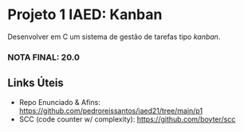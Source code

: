 # Projeto 1 IAED: Kanban

Desenvolver em C um sistema de gestão de tarefas tipo _kanban_.

### NOTA FINAL: 20.0

## Links Úteis

-   Repo Enunciado & Afins: https://github.com/pedroreissantos/iaed21/tree/main/p1
-   SCC (code counter w/ complexity): https://github.com/boyter/scc
